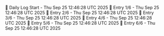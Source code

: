 📅 Daily Log Start - Thu Sep 25 12:46:28 UTC 2025
📌 Entry 1/6 - Thu Sep 25 12:46:28 UTC 2025
📌 Entry 2/6 - Thu Sep 25 12:46:28 UTC 2025
📌 Entry 3/6 - Thu Sep 25 12:46:28 UTC 2025
📌 Entry 4/6 - Thu Sep 25 12:46:28 UTC 2025
📌 Entry 5/6 - Thu Sep 25 12:46:28 UTC 2025
📌 Entry 6/6 - Thu Sep 25 12:46:28 UTC 2025
